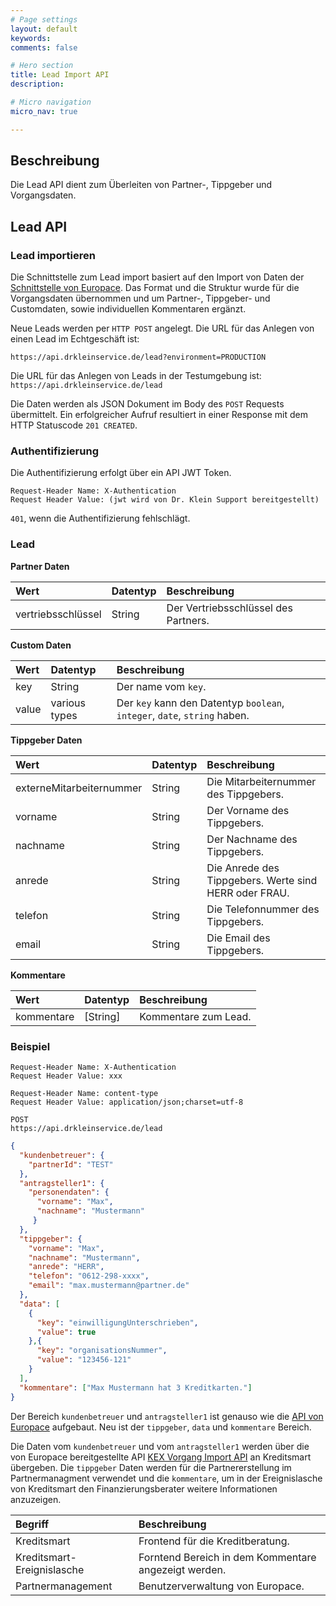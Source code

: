 ```yaml
---
# Page settings
layout: default
keywords:
comments: false

# Hero section
title: Lead Import API
description:

# Micro navigation
micro_nav: true

---
```

## Beschreibung
Die Lead API dient zum Überleiten von Partner-, Tippgeber und Vorgangsdaten.

## Lead API

### Lead importieren

Die Schnittstelle zum Lead import basiert auf den Import von Daten der [Schnittstelle von Europace](`https://docs.api.europace.de/privatkredit/vorgaenge/kex-vorgang-import-api/`).
Das Format und die Struktur wurde für die Vorgangsdaten übernommen und um Partner-, Tippgeber- und Customdaten, sowie individuellen Kommentaren ergänzt.

Neue Leads werden per `HTTP POST` angelegt. Die URL für das Anlegen von einen Lead im Echtgeschäft ist:

`https://api.drkleinservice.de/lead?environment=PRODUCTION`

Die URL für das Anlegen von Leads in der Testumgebung ist:
`https://api.drkleinservice.de/lead`

Die Daten werden als JSON Dokument im Body des `POST` Requests übermittelt. 
Ein erfolgreicher Aufruf resultiert in einer Response mit dem HTTP Statuscode `201 CREATED`.

### Authentifizierung

Die Authentifizierung erfolgt über ein API JWT Token.

```
Request-Header Name: X-Authentication
Request Header Value: (jwt wird von Dr. Klein Support bereitgestellt)
```
`401`, wenn die Authentifizierung fehlschlägt.

### Lead

**Partner Daten**

| Wert | Datentyp | Beschreibung |
| :--- | :------- | :----------- |
| vertriebsschlüssel | String | Der Vertriebsschlüssel des Partners.

**Custom Daten**

| Wert | Datentyp | Beschreibung |
| :--- | :------- | :----------- |
| key | String | Der name vom `key`.
| value | various types| Der `key` kann den Datentyp `boolean`, `integer`, `date`, `string` haben.

**Tippgeber Daten**

| Wert | Datentyp | Beschreibung |
| :--- | :------- | :----------- |
| externeMitarbeiternummer | String | Die Mitarbeiternummer des Tippgebers.
| vorname | String | Der Vorname des Tippgebers.
| nachname | String | Der Nachname des Tippgebers.
| anrede | String | Die Anrede des Tippgebers. Werte sind HERR oder FRAU.
| telefon | String | Die Telefonnummer des Tippgebers.
| email | String | Die Email des Tippgebers.

**Kommentare**

 Wert | Datentyp | Beschreibung |
| :--- | :------- | :----------- |
| kommentare | [String] | Kommentare zum Lead.

### Beispiel

```text
Request-Header Name: X-Authentication
Request Header Value: xxx

Request-Header Name: content-type
Request Header Value: application/json;charset=utf-8

POST
https://api.drkleinservice.de/lead
```

```json
{
  "kundenbetreuer": {
    "partnerId": "TEST"
  },
  "antragsteller1": {
    "personendaten": {
      "vorname": "Max",
      "nachname": "Mustermann"
     }
  },
  "tippgeber": {
    "vorname": "Max",
    "nachname": "Mustermann",
    "anrede": "HERR",
    "telefon": "0612-298-xxxx",
    "email": "max.mustermann@partner.de"
  },
  "data": [
    {
      "key": "einwilligungUnterschrieben",
      "value": true
    },{
      "key": "organisationsNummer",
      "value": "123456-121"
    }
  ],
  "kommentare": ["Max Mustermann hat 3 Kreditkarten."]
}
```
Der Bereich `kundenbetreuer` und `antragsteller1` ist genauso wie die [API von Europace](`https://docs.api.europace.de/privatkredit/vorgaenge/kex-vorgang-import-api/`)  aufgebaut. Neu ist der `tippgeber`, `data` und `kommentare` Bereich.

Die Daten vom `kundenbetreuer` und vom `antragsteller1` werden 
über die von Europace bereitgestellte API [KEX Vorgang Import API](`https://docs.api.europace.de/privatkredit/vorgaenge/kex-vorgang-import-api/`) an Kreditsmart übergeben. 
Die `tippgeber` Daten werden für die Partnererstellung im Partnermanagment verwendet und die `kommentare`, um in der Ereignislasche von Kreditsmart den Finanzierungsberater weitere Informationen anzuzeigen.

 Begriff | Beschreibung |
| :--- | :------- |
| Kreditsmart | Frontend für die Kreditberatung.
| Kreditsmart-Ereignislasche| Forntend Bereich in dem Kommentare angezeigt werden.
| Partnermanagement | Benutzerverwaltung von Europace.
